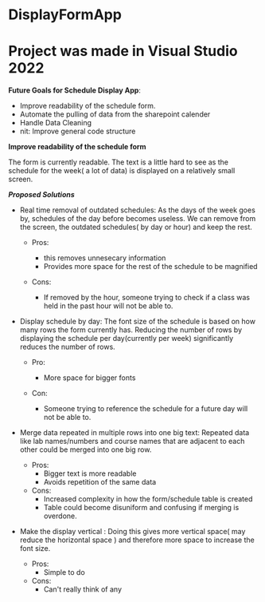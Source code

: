 # DisplayFormApp
# Project was made in Visual Studio 2022



**Future Goals for Schedule Display App**:
- Improve readability of the schedule form. 
- Automate the pulling of data from the sharepoint calender
- Handle Data Cleaning
- nit: Improve general code structure

**Improve readability of the schedule form**

The form is currently readable. The text is a little hard to see as the schedule for the week( a lot of data) is displayed on a relatively small screen.

***Proposed Solutions***
- Real time removal of outdated schedules: As the days of the week goes by, schedules of the day before becomes useless. We can remove from the screen, the outdated schedules( by day or hour) and keep the rest.
  - Pros:
    - this removes unnesecary information
    - Provides more space for the rest of the schedule to be magnified

  - Cons:
    - If removed by the hour, someone trying to check if a class was held in the past hour will not be able to.
  
- Display schedule by day: The font size of the schedule is based on how many rows the form currently has. Reducing the number of rows by displaying the schedule per day(currently per week)  significantly reduces the number of rows.
 
  - Pro:
    - More space for bigger fonts

  - Con:
    - Someone trying to reference the schedule for a future day will not be able to.

- Merge data repeated in multiple rows into one big text: Repeated data like lab names/numbers and course names that are adjacent to each other could be merged into one big row. 
  - Pros: 
    - Bigger text is more readable
    - Avoids repetition of the same data
  - Cons:
    - Increased complexity in how the form/schedule table is created
    - Table could become disuniform and confusing if merging is overdone.

- Make the display vertical : Doing this gives more vertical space( may reduce the horizontal space ) and therefore more space to increase the font size.
  - Pros: 
    - Simple to do
  - Cons:
    - Can't really think of any
